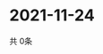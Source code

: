 # 2021-11-24
  共 0条

  <!-- BEGIN -->
  <!-- 最后更新时间Wed Nov 24 2021 05:03:22 GMT+0000 (Coordinated Universal Time) -->
  
  <!-- END -->
  
  